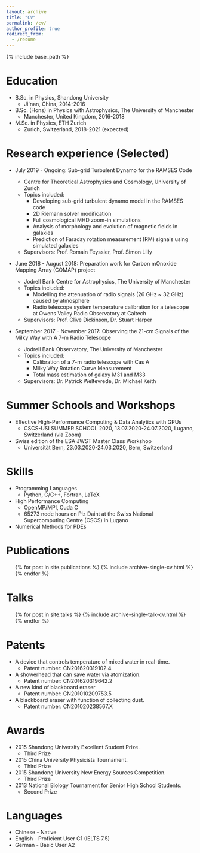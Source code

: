 ```yaml
---
layout: archive
title: "CV"
permalink: /cv/
author_profile: true
redirect_from:
  - /resume
---
```


{% include base_path %}

Education
======
* B.Sc. in Physics, Shandong University
  * Ji'nan, China, 2014-2016
* B.Sc. (Hons) in Physics with Astrophysics, The University of Manchester
  * Manchester, United Kingdom, 2016-2018
* M.Sc. in Physics, ETH Zurich
  * Zurich, Switzerland, 2018-2021 (expected)

Research experience (Selected)
======
* July 2019 - Ongoing: Sub-grid Turbulent Dynamo for the RAMSES Code
  * Centre for Theoretical Astrophysics and Cosmology, University of Zurich
  * Topics included: 
    * Developing sub-grid turbulent dynamo model in the RAMSES code
    * 2D Riemann solver modification
    * Full cosmological MHD zoom-in simulations
    * Analysis of morphology and evolution of magnetic fields in galaxies
    * Prediction of Faraday rotation measurement (RM) signals using simulated galaxies
  * Supervisors: Prof. Romain Teyssier, Prof. Simon Lilly

* June 2018 - August 2018: Preparation work for Carbon mOnoxide Mapping Array (COMAP) project
  * Jodrell Bank Centre for Astrophysics, The University of Manchester
  * Topics included:
    * Modelling the attenuation of radio signals (26 GHz ~ 32 GHz) caused by atmosphere 
    * Radio telescope system temperature calibration for a telescope at Owens Valley Radio Observatory at Caltech
  * Supervisors: Prof. Clive Dickinson, Dr. Stuart Harper

* September 2017 - November 2017: Observing the 21-cm Signals of the Milky Way with A 7-m Radio Telescope
  * Jodrell Bank Observatory, The University of Manchester
  * Topics included:
    * Calibration of a 7-m radio telescope with Cas A
    * Milky Way Rotation Curve Measurement
    * Total mass estimation of galaxy M31 and M33
  * Supervisors: Dr. Patrick Weltevrede, Dr. Michael Keith

Summer Schools and Workshops
=====
* Effective High-Performance Computing & Data Analytics with GPUs
  * CSCS-USI SUMMER SCHOOL 2020, 13.07.2020-24.07.2020, Lugano, Switzerland (via Zoom)
* Swiss edition of the ESA JWST Master Class Workshop
  * Universität Bern, 23.03.2020-24.03.2020, Bern, Switzerland

Skills
======
* Programming Languages
  * Python, C/C++, Fortran, LaTeX
* High Performance Computing
  * OpenMP/MPI, Cuda C
  * 65273 node hours on Piz Daint at the Swiss National Supercomputing Centre (CSCS) in Lugano
*  Numerical Methods for PDEs

Publications
======
  <ul>{% for post in site.publications %}
    {% include archive-single-cv.html %}
  {% endfor %}</ul>
  
Talks
======
  <ul>{% for post in site.talks %}
    {% include archive-single-talk-cv.html %}
  {% endfor %}</ul>

Patents
======
* A device that controls temperature of mixed water in real-time.
  * Patent number: CN201620319102.4
* A showerhead that can save water via atomization.
  * Patent number: CN201620319642.2
* A new kind of blackboard eraser
  * Patent number: CN201010209753.5
* A blackboard eraser with function of collecting dust.
  * Patent number: CN201020238567.X

Awards
======
* 2015 Shandong University Excellent Student Prize.
  * Third Prize
* 2015 China University Physicists Tournament.
  * Third Prize
* 2015 Shandong University New Energy Sources Competition.
  * Third Prize
* 2013 National Biology Tournament for Senior High School Students.
  * Second Prize

Languages
======
* Chinese - Native
* English - Proficient User C1 (IELTS 7.5)
* German - Basic User A2
